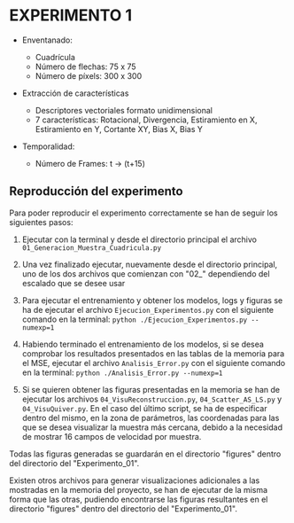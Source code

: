 
# EXPERIMENTO 1

- Enventanado:
    - Cuadrícula
    - Número de flechas: 75 x 75
    - Número de píxels: 300 x 300


- Extracción de características
    - Descriptores vectoriales formato unidimensional
    - 7 características: Rotacional, Divergencia, Estiramiento en X, Estiramiento en Y, Cortante XY, Bias X, Bias Y


- Temporalidad:
    - Número de Frames: t  ->  (t+15)



## Reproducción del experimento

Para poder reproducir el experimento correctamente se han de seguir los siguientes pasos:

1. Ejecutar con la terminal y desde el directorio principal el archivo `01_Generacion_Muestra_Cuadricula.py`

2. Una vez finalizado ejecutar, nuevamente desde el directorio principal, uno de los dos archivos que comienzan con "02_" dependiendo del escalado que se desee usar

3. Para ejecutar el entrenamiento y obtener los modelos, logs y figuras se ha de ejecutar el archivo `Ejecucion_Experimentos.py` con el siguiente comando en la terminal: `python ./Ejecucion_Experimentos.py --numexp=1`

4. Habiendo terminado el entrenamiento de los modelos, si se desea comprobar los resultados presentados en las tablas de la memoria para el MSE, ejecutar el archivo `Analisis_Error.py` con el siguiente comando en la terminal: `python ./Analisis_Error.py --numexp=1`

5. Si se quieren obtener las figuras presentadas en la memoria se han de ejecutar los archivos `04_VisuReconstruccion.py`, `04_Scatter_AS_LS.py` y `04_VisuQuiver.py`. En el caso del último script, se ha de especificar dentro del mismo, en la zona de parámetros, las coordenadas para las que se desea visualizar la muestra más cercana, debido a la necesidad de mostrar 16 campos de velocidad por muestra.

Todas las figuras generadas se guardarán en el directorio "figures" dentro del directorio del "Experimento_01".

Existen otros archivos para generar visualizaciones adicionales a las mostradas en la memoria del proyecto, se han de ejecutar de la misma forma que las otras, pudiendo encontrarse las figuras resultantes en el directorio "figures" dentro del directorio del "Experimento_01".